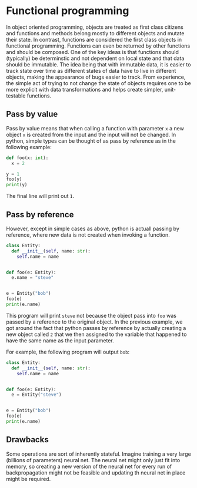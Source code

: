 # Functional programming

In object oriented programming, objects are treated as first class citizens
and functions and methods belong mostly to different objects and
mutate their state. In contrast, functions are considered the first
class objects in functional programming. Functions can even be
returned by other functions and should be composed. One of the key
ideas is that functions should (typically) be determinstic and not
dependent on local state and that data should be immutable. The idea
being that with immutable data, it is easier to track state over time
as different states of data have to live in different objects, making
the appearance of bugs easier to track. From experience, the simple
act of trying to not change the state of objects requires one to
be more explicit with data transformations and helps create
simpler, unit-testable functions.

## Pass by value

Pass by value means that when calling a function with parameter `x` a
new object `x` is created from the input and the input will not be
changed. In python, simple types can be thought of as pass by reference
as in the following example:

```python
def foo(x: int):
  x = 2

y = 1
foo(y)
print(y)
```

The final line will print out `1`.

## Pass by reference

However, except in simple cases as above, python is actuall passing by
reference, where new data is not created when invoking a function.

```python
class Entity:
  def __init__(self, name: str):
    self.name = name


def foo(e: Entity):
  e.name = "steve"


e = Entity("bob")
foo(e)
print(e.name)
```

This program will print `steve` not because the object pass into `foo`
was passed by a reference to the original object. In the previous example,
we got around the fact that python passes by reference by actually
creating a new object called `2` that we then assigned to the variable
that happened to have the same name as the input parameter.

For example, the following program will output `bob`:

```python
class Entity:
  def __init__(self, name: str):
    self.name = name


def foo(e: Entity):
  e = Entity("steve")


e = Entity("bob")
foo(e)
print(e.name)
```

## Drawbacks


Some operations are sort of inherently stateful. Imagine training
a very large (billions of parameters) neural net. The neural net might
only just fit into memory, so creating a new version of the neural net
for every run of backpropagation might not be feasible and updating
th neural net in place might be required.
